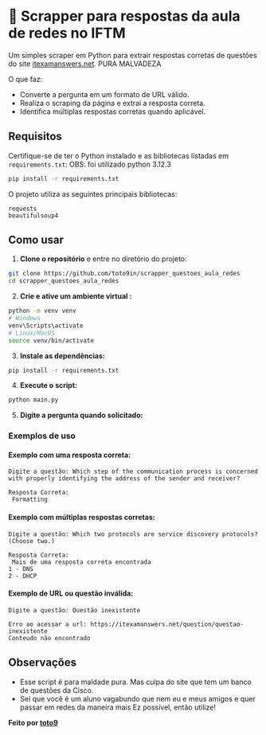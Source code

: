 # 📘 Scrapper para respostas da aula de redes no IFTM

Um simples scraper em Python para extrair respostas corretas de questões do site [itexamanswers.net](https://itexamanswers.net).
PURA MALVADEZA

O que faz:
- Converte a pergunta em um formato de URL válido.
- Realiza o scraping da página e extrai a resposta correta.
- Identifica múltiplas respostas corretas quando aplicável.

## **Requisitos**

Certifique-se de ter o Python instalado e as bibliotecas listadas em `requirements.txt`:
OBS: foi utilizado python 3.12.3

```bash
pip install -r requirements.txt
```

O projeto utiliza as seguintes principais bibliotecas:

```
requests
beautifulsoup4
```

##  **Como usar**

1. **Clone o repositório** e entre no diretório do projeto:

```bash
git clone https://github.com/toto9in/scrapper_questoes_aula_redes
cd scrapper_questoes_aula_redes
```

2. **Crie e ative um ambiente virtual :**

```bash
python -m venv venv
# Windows
venv\Scripts\activate
# Linux/MacOS
source venv/bin/activate
```

3. **Instale as dependências:**

```bash
pip install -r requirements.txt
```

4. **Execute o script:**

```bash
python main.py
```

5. **Digite a pergunta quando solicitado:**

### **Exemplos de uso**

#### Exemplo com uma resposta correta:

```
Digite a questão: Which step of the communication process is concerned with properly identifying the address of the sender and receiver?

Resposta Correta:
 Formatting
```

#### Exemplo com múltiplas respostas corretas:

```
Digite a questão: Which two protocols are service discovery protocols? (Choose two.)

Resposta Correta:
 Mais de uma resposta correta encontrada
1 - DNS
2 - DHCP
```

#### Exemplo de URL ou questão inválida:

```
Digite a questão: Questão inexistente

Erro ao acessar a url: https://itexamanswers.net/question/questao-inexistente
Conteudo não encontrado
```

## **Observações**

- Esse script é para maldade pura. Mas culpa do site que tem um banco de questões da Cisco.
- Sei que você é um aluno vagabundo que nem eu e meus amigos e quer passar em redes da maneira mais Ez possível, então utilize!


**Feito por [toto9](https://github.com/toto9in)**

